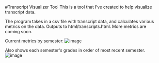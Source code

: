 #Transcript Visualizer Tool
This is a tool that I've created to help visualize transcript data. 

The program takes in a csv file with transcript data, and calculates various metrics on the data. Outputs to html/transcripts.html.
More metrics are coming soon.



Current metrics by semester:
![image](https://github.com/masonhgn/gpa_visualizer/assets/73012906/24d2db0b-08cf-4ec2-9539-94bc094d6b4c)

Also shows each semester's grades in order of most recent semester.
![image](https://github.com/masonhgn/gpa_visualizer/assets/73012906/405c9a90-e725-471a-b0df-c503e932fa25)

